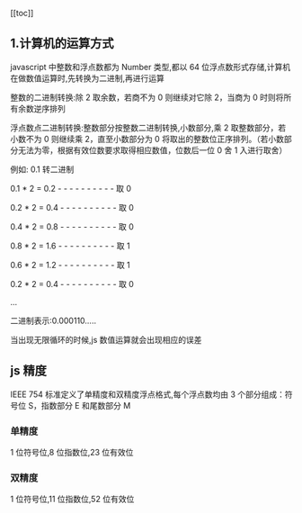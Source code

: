 [[toc]]

## 1.计算机的运算方式

javascript 中整数和浮点数都为 Number 类型,都以 64 位浮点数形式存储,计算机在做数值运算时,先转换为二进制,再进行运算

整数的二进制转换:除 2 取余数，若商不为 0 则继续对它除 2，当商为 0 时则将所有余数逆序排列

浮点数点二进制转换:整数部分按整数二进制转换,小数部分,乘 2 取整数部分，若小数不为 0 则继续乘 2，直至小数部分为 0 将取出的整数位正序排列。（若小数部分无法为零，根据有效位数要求取得相应数值，位数后一位 0 舍 1 入进行取舍）

例如: 0.1 转二进制

0.1 \* 2 = 0.2 - - - - - - - - - - 取 0

0.2 \* 2 = 0.4 - - - - - - - - - - 取 0

0.4 \* 2 = 0.8 - - - - - - - - - - 取 0

0.8 \* 2 = 1.6 - - - - - - - - - - 取 1

0.6 \* 2 = 1.2 - - - - - - - - - - 取 1

0.2 \* 2 = 0.4 - - - - - - - - - - 取 0

...

二进制表示:0.000110.....

当出现无限循环的时候,js 数值运算就会出现相应的误差

## js 精度

IEEE 754 标准定义了单精度和双精度浮点格式,每个浮点数均由 3 个部分组成：符号位 S，指数部分 E 和尾数部分 M

### 单精度

1 位符号位,8 位指数位,23 位有效位

### 双精度

1 位符号位,11 位指数位,52 位有效位

